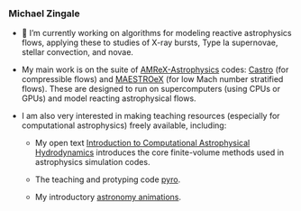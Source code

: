 ### Michael Zingale

- 🔭 I’m currently working on algorithms for modeling reactive
  astrophysics flows, applying these to studies of X-ray bursts,
  Type Ia supernovae, stellar convection, and novae.

- My main work is on the suite of
  [AMReX-Astrophysics](https://github.com/amrex-astro/) codes:
  [Castro](https://github.com/amrex-astro/Castro/) (for compressible
  flows) and [MAESTROeX](https://github.com/amrex-astro/MAESTROeX)
  (for low Mach number stratified flows).  These are designed to run
  on supercomputers (using CPUs or GPUs) and model reacting
  astrophysical flows.

- I am also very interested in making teaching resources (especially
  for computational astrophysics) freely available, including:

  * My open text [Introduction to Computational Astrophysical Hydrodynamics](https://github.com/Open-Astrophysics-Bookshelf/numerical_exercises) introduces the core finite-volume methods
    used in astrophysics simulation codes.

  * The teaching and protyping code [pyro](https://github.com/python-hydro/pyro2).

  * My introductory [astronomy animations](https://github.com/zingale/astro_animations).

<!--
**zingale/zingale** is a ✨ _special_ ✨ repository because its `README.md` (this file) appears on your GitHub profile.

Here are some ideas to get you started:

- 🌱 I’m currently learning ...
- 👯 I’m looking to collaborate on ...
- 🤔 I’m looking for help with ...
- 💬 Ask me about ...
- 📫 How to reach me: ...
- 😄 Pronouns: ...
- ⚡ Fun fact: ...
-->
